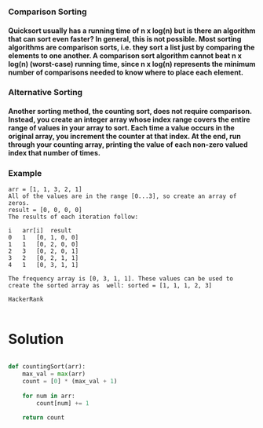 ### Comparison Sorting
#### Quicksort usually has a running time of n x log(n) but is there an algorithm that can sort even faster? In general, this is not possible. Most sorting algorithms are comparison sorts, i.e. they sort a list just by comparing the elements to one another. A comparison sort algorithm cannot beat n x log(n) (worst-case) running time, since n x log(n) represents the minimum number of comparisons needed to know where to place each element. 

### Alternative Sorting
#### Another sorting method, the counting sort, does not require comparison. Instead, you create an integer array whose index range covers the entire range of values in your array to sort. Each time a value occurs in the original array, you increment the counter at that index. At the end, run through your counting array, printing the value of each non-zero valued index that number of times.

### Example

```
arr = [1, 1, 3, 2, 1]
All of the values are in the range [0...3], so create an array of zeros.
result = [0, 0, 0, 0]
The results of each iteration follow:

i	arr[i]	result
0	1	[0, 1, 0, 0]
1	1	[0, 2, 0, 0]
2	3	[0, 2, 0, 1]
3	2	[0, 2, 1, 1]
4	1	[0, 3, 1, 1]

The frequency array is [0, 3, 1, 1]. These values can be used to create the sorted array as  well: sorted = [1, 1, 1, 2, 3]
```

`HackerRank`
<br><br>

# Solution

```python

def countingSort(arr):
    max_val = max(arr)
    count = [0] * (max_val + 1)
    
    for num in arr:
        count[num] += 1
        
    return count

```